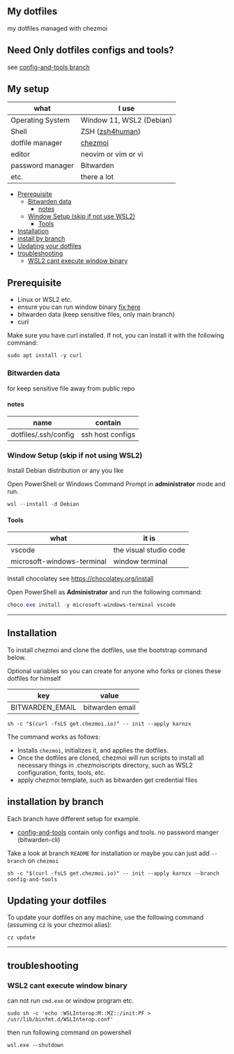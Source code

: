 ## My dotfiles
my dotfiles managed with chezmoi

## **Need Only dotfiles configs and tools?** 
see [config-and-tools branch](https://github.com/karnzx/dotfiles/tree/config-and-tools)

## My setup
| what             | I use                                                    | 
| ---------------- | -------------------------------------------------------- |
| Operating System | Window 11, WSL2 (Debian)                                 |
| Shell            | ZSH ([zsh4human](https://github.com/romkatv/zsh4humans)) |
| dotfile manager  | [chezmoi](https://www.chezmoi.io/)                       |
| editor           | neovim or vim or vi                                      |
| password manager | Bitwarden                                                |
| etc.             | there a lot                                              |

- [Prerequisite](#prerequisite)
  - [Bitwarden data](#bitwarden-data) 
    - [notes](#notes) 
  - [Window Setup (skip if not use WSL2)](#window-setup-skip-if-not-using-wsl2) 
    - [Tools](#tools)
- [Installation](#installation)
- [install by branch](#installation-by-branch)
- [Updating your dotfiles](#updating-your-dotfiles)
- [troubleshooting](#troubleshooting)
  - [WSL2 cant execute window binary](#wsl2-cant-execute-window-binary)

## Prerequisite

- Linux or WSL2 etc.
- ensure you can run window binary [fix here](#wsl2-cant-execute-window-binary)
- bitwarden data (keep sensitive files, only main branch)
- curl 

Make sure you have curl installed. If not, you can install it with the following command:
```shell
sudo apt install -y curl
```

### Bitwarden data

for keep sensitive file away from public repo

#### notes

| name                 | contain          |
| -------------------- | ---------------- |
| dotfiles/.ssh/config | ssh host configs |

### Window Setup (skip if not using WSL2)

Install Debian distribution or any you like

Open PowerShell or Windows Command Prompt in **administrator** mode and run.

```powershell
wsl --install -d Debian
```

#### Tools
| what                       | it is                   |
| -------------------------- | ----------------------- |
| vscode                     | the visual studio code  |
| microsoft-windows-terminal | window terminal         | 

Install chocolatey see https://chocolatey.org/install

Open PowerShell as **Administrator** and run the following command:
```powershell
choco.exe install -y microsoft-windows-terminal vscode 
```

---
## Installation

To install chezmoi and clone the dotfiles, use the bootstrap command below. 

Optional variables so you can create for anyone who forks or clones these dotfiles for himself

| key             | value               | 
| --------------- | ------------------- |
| BITWARDEN_EMAIL | bitwarden email     |

```shell
sh -c "$(curl -fsLS get.chezmoi.io)" -- init --apply karnzx 
```

The command works as follows:

- Installs `chezmoi`, initializes it, and applies the dotfiles.
- Once the dotfiles are cloned, chezmoi will run scripts to install all necessary things in .chezmoiscripts directory, such as WSL2 configuration, fonts, tools, etc.
- apply chezmoi template, such as bitwarden get credential files

## installation by branch

Each branch have different setup for example.
- [config-and-tools](https://github.com/karnzx/dotfiles/tree/config-and-tools) contain only configs and tools. no password manger (bitwarden-cli)

Take a look at branch `README` for installation or maybe you can just add `--branch` on `chezmoi`

```shell
sh -c "$(curl -fsLS get.chezmoi.io)" -- init --apply karnzx --branch config-and-tools
```


## Updating your dotfiles
To update your dotfiles on any machine, use the following command (assuming cz is your chezmoi alias):

```shell
cz update
```
--- 

## troubleshooting

### WSL2 cant execute window binary

can not run `cmd.exe` or window program etc.
```shell
sudo sh -c 'echo :WSLInterop:M::MZ::/init:PF > /usr/lib/binfmt.d/WSLInterop.conf'
```
then run following command on powershell
```poweshell
wsl.exe --shutdown
```
